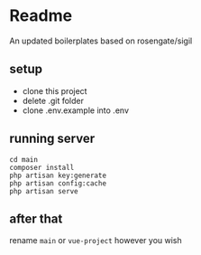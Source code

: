 # Readme

An updated boilerplates based on rosengate/sigil

## setup
- clone this project
- delete .git folder
- clone .env.example into .env

## running server

```
cd main
composer install
php artisan key:generate
php artisan config:cache
php artisan serve
```

## after that
rename `main` or `vue-project` however you wish